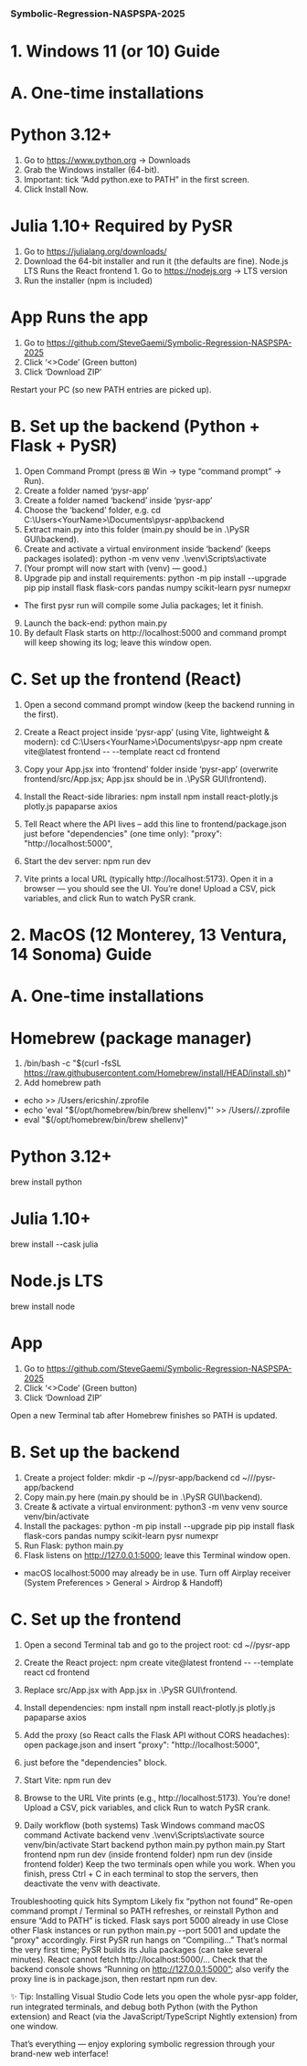 ### Symbolic-Regression-NASPSPA-2025

# 1. Windows 11 (or 10) Guide
 
# A. One-time installations
# Python 3.12+
1. Go to https://www.python.org → Downloads
2. Grab the Windows installer (64-bit).
3. Important: tick “Add python.exe to PATH” in the first screen.
4. Click Install Now.

# Julia 1.10+	Required by PySR
1. Go to https://julialang.org/downloads/
2. Download the 64-bit installer and run it (the defaults are fine).
Node.js LTS	Runs the React frontend	1. Go to https://nodejs.org → LTS version
2. Run the installer (npm is included)

# App	Runs the app
1. Go to https://github.com/SteveGaemi/Symbolic-Regression-NASPSPA-2025 
2. Click ‘<>Code’ (Green button)
3. Click ‘Download ZIP’

Restart your PC (so new PATH entries are picked up).
 
# B. Set up the backend (Python + Flask + PySR)
1.	Open Command Prompt (press ⊞ Win → type “command prompt” → Run).
2.	Create a folder named ‘pysr-app’
3.	Create a folder named ‘backend’ inside ‘pysr-app’
4.	Choose the ‘backend’ folder, e.g.
cd C:\Users\<YourName>\Documents\pysr-app\backend
5.	Extract main.py into this folder (main.py should be in .\PySR GUI\backend\).
6.	Create and activate a virtual environment inside ‘backend’ (keeps packages isolated):
python -m venv venv
.\venv\Scripts\activate
7.	(Your prompt will now start with (venv) — good.)
8.	Upgrade pip and install requirements:
python -m pip install --upgrade pip
pip install flask flask-cors pandas numpy scikit-learn pysr numepxr
-	The first pysr run will compile some Julia packages; let it finish.
9.	Launch the back-end:
python main.py
10.	By default Flask starts on http://localhost:5000 and command prompt will keep showing its log; leave this window open.
 
# C. Set up the frontend (React)
1.	Open a second command prompt window (keep the backend running in the first).
2.	Create a React project inside ‘pysr-app’ (using Vite, lightweight & modern):
cd C:\Users\<YourName>\Documents\pysr-app
npm create vite@latest frontend -- --template react
cd frontend
3.	Copy your App.jsx into ‘frontend’ folder inside ‘pysr-app’ (overwrite frontend/src/App.jsx; App.jsx should be in .\PySR GUI\frontend\).
4.	Install the React-side libraries:
npm install
npm install react-plotly.js plotly.js papaparse axios

5.	Tell React where the API lives – add this line to frontend/package.json just before "dependencies" (one time only):
"proxy": "http://localhost:5000",
6.	Start the dev server:
npm run dev
7.	Vite prints a local URL (typically http://localhost:5173). Open it in a browser — you should see the UI.
You’re done! Upload a CSV, pick variables, and click Run to watch PySR crank.
 
# 2. MacOS (12 Monterey, 13 Ventura, 14 Sonoma) Guide

# A. One-time installations
# Homebrew (package manager)
1.	/bin/bash -c "$(curl -fsSL https://raw.githubusercontent.com/Homebrew/install/HEAD/install.sh)"
2.	Add homebrew path
-	echo >> /Users/ericshin/.zprofile
-	echo 'eval "$(/opt/homebrew/bin/brew shellenv)"' >> /Users/<YourName>/.zprofile
-	eval "$(/opt/homebrew/bin/brew shellenv)"

# Python 3.12+
brew install python

# Julia 1.10+
brew install --cask julia

# Node.js LTS
brew install node

# App
1. Go to https://github.com/SteveGaemi/Symbolic-Regression-NASPSPA-2025 
2. Click ‘<>Code’ (Green button)
3. Click ‘Download ZIP’

Open a new Terminal tab after Homebrew finishes so PATH is updated.
 
# B. Set up the backend
1.	Create a project folder:
mkdir -p ~/<desired path>/pysr-app/backend
cd ~/<desired path>//pysr-app/backend
2.	Copy main.py here (main.py should be in .\PySR GUI\backend\).
3.	Create & activate a virtual environment:
python3 -m venv venv
source venv/bin/activate
4.	Install the packages:
python -m pip install --upgrade pip
pip install flask flask-cors pandas numpy scikit-learn pysr numexpr
5.	Run Flask:
python main.py
6.	Flask listens on http://127.0.0.1:5000; leave this Terminal window open.
-	macOS localhost:5000 may already be in use. Turn off Airplay receiver (System Preferences > General > Airdrop & Handoff)
 
# C. Set up the frontend
1.	Open a second Terminal tab and go to the project root:
cd ~/<desired path>/pysr-app
2.	Create the React project:
npm create vite@latest frontend -- --template react
cd frontend
3.	Replace src/App.jsx with App.jsx in .\PySR GUI\frontend\.
4.	Install dependencies:
npm install
npm install react-plotly.js plotly.js papaparse axios
5.	Add the proxy (so React calls the Flask API without CORS headaches): open package.json and insert
"proxy": "http://localhost:5000",
6.	just before the "dependencies" block.
7.	Start Vite:
npm run dev
8.	Browse to the URL Vite prints (e.g., http://localhost:5173).
You’re done! Upload a CSV, pick variables, and click Run to watch PySR crank.
 
3. Daily workflow (both systems)
Task	Windows command	macOS command
Activate backend venv	.\venv\Scripts\activate	source venv/bin/activate
Start backend	python main.py	python main.py
Start frontend	npm run dev (inside frontend folder)	npm run dev (inside frontend folder)
Keep the two terminals open while you work.
When you finish, press Ctrl + C in each terminal to stop the servers, then deactivate the venv with deactivate.
 
Troubleshooting quick hits
Symptom	Likely fix
“python not found”	Re-open command prompt / Terminal so PATH refreshes, or reinstall Python and ensure “Add to PATH” is ticked.
Flask says port 5000 already in use	Close other Flask instances or run python main.py --port 5001 and update the "proxy" accordingly.
First PySR run hangs on “Compiling…”	That’s normal the very first time; PySR builds its Julia packages (can take several minutes).
React cannot fetch http://localhost:5000/...	Check that the backend console shows “Running on http://127.0.0.1:5000”; also verify the proxy line is in package.json, then restart npm run dev.
 
✨ Tip: Installing Visual Studio Code lets you open the whole pysr-app folder, run integrated terminals, and debug both Python (with the Python extension) and React (via the JavaScript/TypeScript Nightly extension) from one window.

That’s everything — enjoy exploring symbolic regression through your brand-new web interface!
